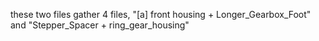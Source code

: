 these two files gather 4 files, "[a] front housing + Longer_Gearbox_Foot" and "Stepper_Spacer + ring_gear_housing"
